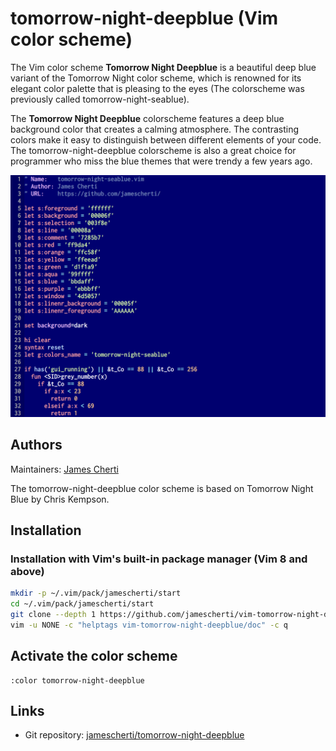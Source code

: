 # tomorrow-night-deepblue (Vim color scheme)

The Vim color scheme **Tomorrow Night Deepblue** is a beautiful deep blue variant of the
Tomorrow Night color scheme, which is renowned for its elegant color palette that is
pleasing to the eyes (The colorscheme was previously called tomorrow-night-seablue).

The **Tomorrow Night Deepblue** colorscheme features a deep blue background color that
creates a calming atmosphere. The contrasting colors make it easy to distinguish between
different elements of your code. The tomorrow-night-deepblue colorscheme is also a great
choice for programmer who miss the blue themes that were trendy a few years ago.

![](https://raw.githubusercontent.com/jamescherti/vim-tomorrow-night-deepblue/master/.screenshot.png)


## Authors

Maintainers: [James Cherti](https://www.jamescherti.com/)

The tomorrow-night-deepblue color scheme is based on Tomorrow Night Blue by Chris Kempson.

## Installation

### Installation with Vim's built-in package manager (Vim 8 and above)

```bash
mkdir -p ~/.vim/pack/jamescherti/start
cd ~/.vim/pack/jamescherti/start
git clone --depth 1 https://github.com/jamescherti/vim-tomorrow-night-deepblue
vim -u NONE -c "helptags vim-tomorrow-night-deepblue/doc" -c q
```

## Activate the color scheme

```viml
:color tomorrow-night-deepblue
```

## Links
- Git repository: [jamescherti/tomorrow-night-deepblue](https://github.com/jamescherti/vim-tomorrow-night-deepblue)

